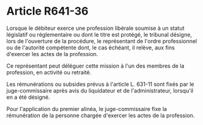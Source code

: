 # Article R641-36

Lorsque le débiteur exerce une profession libérale soumise à un statut législatif ou réglementaire ou dont le titre est protégé, le tribunal désigne, lors de l'ouverture de la procédure, le représentant de l'ordre professionnel ou de l'autorité compétente dont, le cas échéant, il relève, aux fins d'exercer les actes de la profession.

Ce représentant peut déléguer cette mission à l'un des membres de la profession, en activité ou retraité.

Les rémunérations ou subsides prévus à l'article L. 631-11 sont fixés par le juge-commissaire après avis du liquidateur et de l'administrateur, lorsqu'il en a été désigné.

Pour l'application du premier alinéa, le juge-commissaire fixe la rémunération de la personne chargée d'exercer les actes de la profession.
